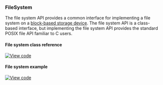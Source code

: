 <h3 id="contributing-filesystem">FileSystem</h3>

The file system API provides a common interface for implementing a file system on a <a href="/docs/v5.6/reference/contributing-storage.html#block-devices" target="_blank">block-based storage device</a>. The file system API is a class-based interface, but implementing the file system API provides the standard POSIX file API familiar to C users.

#### File system class reference

[![View code](https://www.mbed.com/embed/?type=library)](https://os.mbed.com/docs/v5.6/mbed-os-api-doxy/classmbed_1_1_file_system.html)

#### File system example

[![View code](https://www.mbed.com/embed/?url=https://github.com/armmbed/mbed-os-example-fat-filesystem)](https://github.com/ARMmbed/mbed-os-example-fat-filesystem/blob/master/main.cpp)
